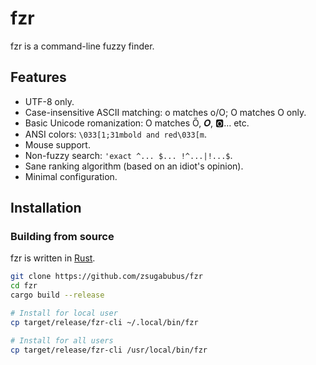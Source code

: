 # fzr

fzr is a command-line fuzzy finder.

## Features

- UTF-8 only.
- Case-insensitive ASCII matching: o matches o/O; O matches O only.
- Basic Unicode romanization: O matches Ő, 𝑶, 🅾… etc.
- ANSI colors: `\033[1;31mbold and red\033[m`.
- Mouse support.
- Non-fuzzy search: `'exact ^... $... !^...|!...$`.
- Sane ranking algorithm (based on an idiot's opinion).
- Minimal configuration.

## Installation

### Building from source

fzr is written in [Rust](https://www.rust-lang.org/).

```sh
git clone https://github.com/zsugabubus/fzr
cd fzr
cargo build --release

# Install for local user
cp target/release/fzr-cli ~/.local/bin/fzr

# Install for all users
cp target/release/fzr-cli /usr/local/bin/fzr
```
